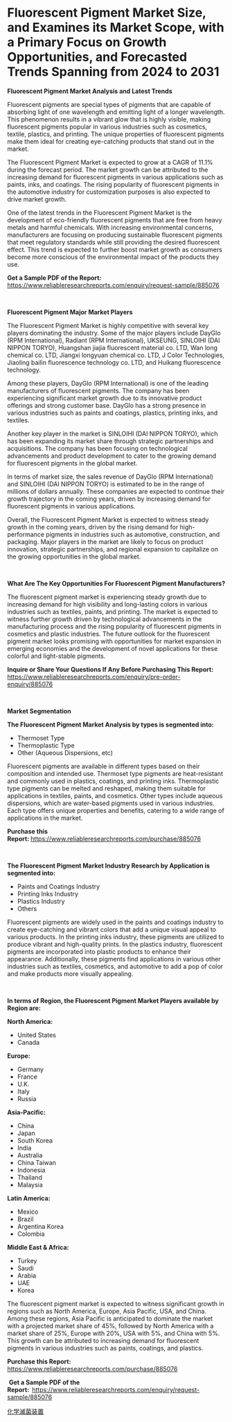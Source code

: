<p><h1>Fluorescent Pigment Market Size, and Examines its Market Scope, with a Primary Focus on Growth Opportunities, and Forecasted Trends Spanning from 2024 to 2031</h1></p><p><strong>Fluorescent Pigment Market Analysis and Latest Trends</strong></p>
<p><p>Fluorescent pigments are special types of pigments that are capable of absorbing light of one wavelength and emitting light of a longer wavelength. This phenomenon results in a vibrant glow that is highly visible, making fluorescent pigments popular in various industries such as cosmetics, textile, plastics, and printing. The unique properties of fluorescent pigments make them ideal for creating eye-catching products that stand out in the market.</p><p>The Fluorescent Pigment Market is expected to grow at a CAGR of 11.1% during the forecast period. The market growth can be attributed to the increasing demand for fluorescent pigments in various applications such as paints, inks, and coatings. The rising popularity of fluorescent pigments in the automotive industry for customization purposes is also expected to drive market growth.</p><p>One of the latest trends in the Fluorescent Pigment Market is the development of eco-friendly fluorescent pigments that are free from heavy metals and harmful chemicals. With increasing environmental concerns, manufacturers are focusing on producing sustainable fluorescent pigments that meet regulatory standards while still providing the desired fluorescent effect. This trend is expected to further boost market growth as consumers become more conscious of the environmental impact of the products they use.</p></p>
<p><strong>Get a Sample PDF of the Report:&nbsp;</strong> <a href="https://www.reliableresearchreports.com/enquiry/request-sample/885076">https://www.reliableresearchreports.com/enquiry/request-sample/885076</a></p>
<p>&nbsp;</p>
<p><strong>Fluorescent Pigment Major Market Players</strong></p>
<p><p>The Fluorescent Pigment Market is highly competitive with several key players dominating the industry. Some of the major players include DayGlo (RPM International), Radiant (RPM International), UKSEUNG, SINLOIHI (DAI NIPPON TORYO), Huangshan jiajia fluorescent material co. LTD, Wan long chemical co. LTD, Jiangxi longyuan chemical co. LTD, J Color Technologies, Jiaoling bailin fluorescence technology co. LTD, and Huikang fluorescence technology.</p><p>Among these players, DayGlo (RPM International) is one of the leading manufacturers of fluorescent pigments. The company has been experiencing significant market growth due to its innovative product offerings and strong customer base. DayGlo has a strong presence in various industries such as paints and coatings, plastics, printing inks, and textiles.</p><p>Another key player in the market is SINLOIHI (DAI NIPPON TORYO), which has been expanding its market share through strategic partnerships and acquisitions. The company has been focusing on technological advancements and product development to cater to the growing demand for fluorescent pigments in the global market.</p><p>In terms of market size, the sales revenue of DayGlo (RPM International) and SINLOIHI (DAI NIPPON TORYO) is estimated to be in the range of millions of dollars annually. These companies are expected to continue their growth trajectory in the coming years, driven by increasing demand for fluorescent pigments in various applications.</p><p>Overall, the Fluorescent Pigment Market is expected to witness steady growth in the coming years, driven by the rising demand for high-performance pigments in industries such as automotive, construction, and packaging. Major players in the market are likely to focus on product innovation, strategic partnerships, and regional expansion to capitalize on the growing opportunities in the global market.</p></p>
<p>&nbsp;</p>
<p><strong>What Are The Key Opportunities For Fluorescent Pigment Manufacturers?</strong></p>
<p><p>The fluorescent pigment market is experiencing steady growth due to increasing demand for high visibility and long-lasting colors in various industries such as textiles, paints, and printing. The market is expected to witness further growth driven by technological advancements in the manufacturing process and the rising popularity of fluorescent pigments in cosmetics and plastic industries. The future outlook for the fluorescent pigment market looks promising with opportunities for market expansion in emerging economies and the development of novel applications for these colorful and light-stable pigments.</p></p>
<p><strong>Inquire or Share Your Questions If Any Before Purchasing This Report:</strong> <a href="https://www.reliableresearchreports.com/enquiry/pre-order-enquiry/885076">https://www.reliableresearchreports.com/enquiry/pre-order-enquiry/885076</a></p>
<p>&nbsp;</p>
<p><strong>Market Segmentation</strong></p>
<p><strong>The Fluorescent Pigment Market Analysis by types is segmented into:</strong></p>
<p><ul><li>Thermoset Type</li><li>Thermoplastic Type</li><li>Other (Aqueous Dispersions, etc)</li></ul></p>
<p><p>Fluorescent pigments are available in different types based on their composition and intended use. Thermoset type pigments are heat-resistant and commonly used in plastics, coatings, and printing inks. Thermoplastic type pigments can be melted and reshaped, making them suitable for applications in textiles, paints, and cosmetics. Other types include aqueous dispersions, which are water-based pigments used in various industries. Each type offers unique properties and benefits, catering to a wide range of applications in the market.</p></p>
<p><strong>Purchase this Report:&nbsp;</strong><a href="https://www.reliableresearchreports.com/purchase/885076">https://www.reliableresearchreports.com/purchase/885076</a></p>
<p>&nbsp;</p>
<p><strong>The Fluorescent Pigment Market Industry Research by Application is segmented into:</strong></p>
<p><ul><li>Paints and Coatings Industry</li><li>Printing Inks Industry</li><li>Plastics Industry</li><li>Others</li></ul></p>
<p><p>Fluorescent pigments are widely used in the paints and coatings industry to create eye-catching and vibrant colors that add a unique visual appeal to various products. In the printing inks industry, these pigments are utilized to produce vibrant and high-quality prints. In the plastics industry, fluorescent pigments are incorporated into plastic products to enhance their appearance. Additionally, these pigments find applications in various other industries such as textiles, cosmetics, and automotive to add a pop of color and make products more visually appealing.</p></p>
<p>&nbsp;</p>
<p><strong>In terms of Region, the Fluorescent Pigment Market Players available by Region are:</strong></p>
<p>
    <p> <strong> North America: </strong>
        <ul>
            <li>United States</li>
            <li>Canada</li>
        </ul>
        </p> 
    <p> <strong> Europe: </strong>
        <ul>
            <li>Germany</li>
            <li>France</li>
            <li>U.K.</li>
            <li>Italy</li>
            <li>Russia</li>
        </ul>
        </p> 
    <p> <strong> Asia-Pacific: </strong>
        <ul>
            <li>China</li>
            <li>Japan</li>
            <li>South Korea</li>
            <li>India</li>
            <li>Australia</li>
            <li>China Taiwan</li>
            <li>Indonesia</li>
            <li>Thailand</li>
            <li>Malaysia</li>
        </ul>
        </p> 
    <p> <strong> Latin America: </strong>
        <ul>
            <li>Mexico</li>
            <li>Brazil</li>
            <li>Argentina Korea</li>
            <li>Colombia</li>
        </ul>
        </p> 
    <p> <strong> Middle East & Africa: </strong>
        <ul>
            <li>Turkey</li>
            <li>Saudi</li>
            <li>Arabia</li>
            <li>UAE</li>
            <li>Korea</li>
        </ul>
    </p>
    </p>
<p><p>The fluorescent pigment market is expected to witness significant growth in regions such as North America, Europe, Asia Pacific, USA, and China. Among these regions, Asia Pacific is anticipated to dominate the market with a projected market share of 45%, followed by North America with a market share of 25%, Europe with 20%, USA with 5%, and China with 5%. This growth can be attributed to increasing demand for fluorescent pigments in various industries such as paints, coatings, and plastics.</p></p>
<p><strong>Purchase this Report: </strong><a href="https://www.reliableresearchreports.com/purchase/885076">https://www.reliableresearchreports.com/purchase/885076</a></p>
<p>&nbsp;<strong>Get a Sample PDF of the Report:&nbsp;&nbsp;</strong><a href="https://www.reliableresearchreports.com/enquiry/request-sample/885076">https://www.reliableresearchreports.com/enquiry/request-sample/885076</a></p>
<p><strong></strong></p>
<p><p><a href="https://github.com/mreklxf44233/Market-Research-Report-List-1/blob/main/6250199193312.md">化学滅菌装置</a></p></p>